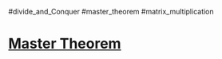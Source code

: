 #divide_and_Conquer #master_theorem #matrix_multiplication

# [Master Theorem](obsidian://open?vault=Academics&file=IITB_Notes%2FAutumn_2024%2Fcs6001_Algorithms_and_Complexity%2FMaster%20Theorem)


